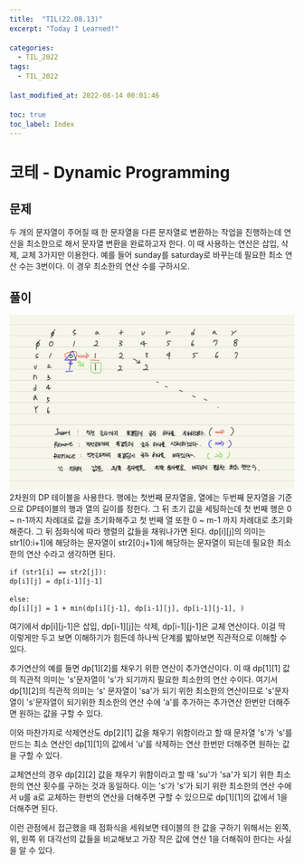 ```yaml
---
title:  "TIL(22.08.13)"
excerpt: "Today I Learned!"

categories:
  - TIL_2022
tags:
  - TIL_2022

last_modified_at: 2022-08-14 00:01:46

toc: true
toc_label: Index
---
```


# 코테 - Dynamic Programming
## 문제
두 개의 문자열이 주어질 때 한 문자열을 다른 문자열로 변환하는 작업을 진행하는데 연산을 최소한으로 해서 문자열 변환을 완료하고자 한다. 이 때 사용하는 연산은 삽입, 삭제, 교체 3가지만 이용한다. 예를 들어 sunday를 saturday로 바꾸는데 필요한 최소 연산 수는 3번이다.
이 경우 최소한의 연산 수를 구하시오.

## 풀이
![풀이](./img/KakaoTalk_20220814_001537318.jpg)
2차원의 DP 테이블을 사용한다. 행에는 첫번째 문자열을, 열에는 두번째 문자열을 기준으로 DP테이블의 행과 열의 길이를 정한다. 그 뒤 초기 값을 세팅하는데 첫 번째 행은 0 ~ n-1까지 차례대로 값을 초기화해주고 첫 번째 열 또한 0 ~ m-1 까지 차례대로 초기화 해준다. 그 뒤 점화식에 따라 행렬의 값들을 채워나가면 된다. dp[i][j]의 의미는 str1[0:i+1]에 해당하는 문자열이 str2[0:j+1]에 해당하는 문자열이 되는데 필요한 최소한의 연산 수라고 생각하면 된다.

~~~
if (str1[i] == str2[j]):
dp[i][j] = dp[i-1][j-1]

else:
dp[i][j] = 1 + min(dp[i][j-1], dp[i-1][j], dp[i-1][j-1], )
~~~

여기에서 dp[i][j-1]은 삽입, dp[i-1][j]는 삭제, dp[i-1][j-1]은 교체 연산이다. 이걸 딱 이렇게만 두고 보면 이해하기가 힘든데 하나씩 단계를 밟아보면 직관적으로 이해할 수 있다.

추가연산의 예를 들면 dp[1][2]를 채우기 위한 연산이 추가연산이다. 이 때 dp[1][1] 값의 직관적 의미는 's'문자열이 's'가 되기까지 필요한 최소한의 연산 수이다. 여기서 dp[1][2]의 직관적 의미는 's' 문자열이 'sa'가 되기 위한 최소한의 연산이므로 's'문자열이 's'문자열이 되기위한 최소한의 연산 수에 'a'를 추가하는 추가연산 한번만 더해주면 원하는 값을 구할 수 있다.

이와 마찬가지로 삭제연산도 dp[2][1] 값을 채우기 위함이라고 할 때 문자열 's'가 's'를 만드는 최소 연산인 dp[1][1]의 값에서 'u'를 삭제하는 연산 한번만 더해주면 원하는 값을 구할 수 있다.

교체연산의 경우 dp[2][2] 값을 채우기 위함이라고 할 때 'su'가 'sa'가 되기 위한 최소한의 연산 횟수를 구하는 것과 동일하다. 이는 's'가 's'가 되기 위한 최소한의 연산 수에서 u를 a로 교체하는 한번의 연산을 더해주면 구할 수 있으므로 dp[1][1]의 값에서 1을 더해주면 된다.

이런 관점에서 접근했을 때 점화식을 세워보면 테이블의 한 값을 구하기 위해서는 왼쪽, 위, 왼쪽 위 대각선의 값들을 비교해보고 가장 작은 값에 연산 1을 더해줘야 한다는 사실을 알 수 있다.























